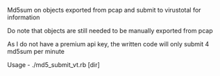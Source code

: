 Md5sum on objects exported from pcap and submit to virustotal for information

Do note that objects are still needed to be manually exported from pcap

As I do not have a premium api key, the written code will only submit 4 md5sum per minute

Usage - ./md5_submit_vt.rb [dir]



